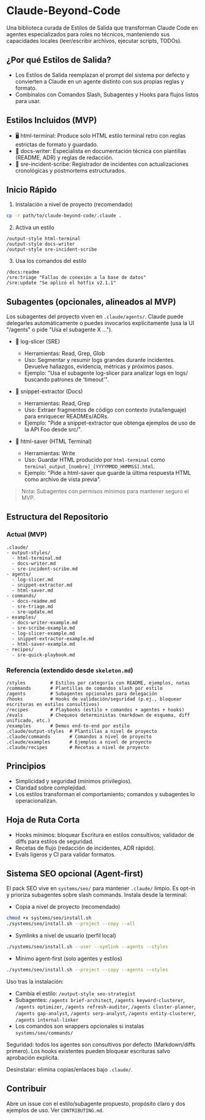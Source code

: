 # Claude-Beyond-Code

Una biblioteca curada de Estilos de Salida que transforman Claude Code en agentes especializados para roles no técnicos, manteniendo sus capacidades locales (leer/escribir archivos, ejecutar scripts, TODOs).

## ¿Por qué Estilos de Salida?
- Los Estilos de Salida reemplazan el prompt del sistema por defecto y convierten a Claude en un agente distinto con sus propias reglas y formato.
- Combínalos con Comandos Slash, Subagentes y Hooks para flujos listos para usar.

## Estilos Incluidos (MVP)
- 🖥️ html-terminal: Produce solo HTML estilo terminal retro con reglas estrictas de formato y guardado.
- 📝 docs-writer: Especialista en documentación técnica con plantillas (README, ADR) y reglas de redacción.
- 🚨 sre-incident-scribe: Registrador de incidentes con actualizaciones cronológicas y postmortems estructurados.

## Inicio Rápido
1) Instalación a nivel de proyecto (recomendado)
```bash
cp -r path/to/claude-beyond-code/.claude .
```
2) Activa un estilo
```
/output-style html-terminal
/output-style docs-writer
/output-style sre-incident-scribe
```
3) Usa los comandos del estilo
```
/docs:readme
/sre:triage "Fallas de conexión a la base de datos"
/sre:update "Se aplicó el hotfix v2.1.1"
```

## Subagentes (opcionales, alineados al MVP)
Los subagentes del proyecto viven en `.claude/agents/`. Claude puede delegarles automáticamente o puedes invocarlos explícitamente (usa la UI "/agents" o pide "Usa el subagente X …").

- 🔎 log-slicer (SRE)
  - Herramientas: Read, Grep, Glob
  - Uso: Segmentar y resumir logs grandes durante incidentes. Devuelve hallazgos, evidencia, métricas y próximos pasos.
  - Ejemplo: "Usa el subagente log-slicer para analizar logs en logs/ buscando patrones de 'timeout'".

- 📎 snippet-extractor (Docs)
  - Herramientas: Read, Grep
  - Uso: Extraer fragmentos de código con contexto (ruta/lenguaje) para enriquecer READMEs/ADRs.
  - Ejemplo: "Pide a snippet-extractor que obtenga ejemplos de uso de la API Foo desde src/".

- 💾 html-saver (HTML Terminal)
  - Herramientas: Write
  - Uso: Guardar HTML producido por `html-terminal` como `terminal_output_[nombre]_[YYYYMMDD_HHMMSS].html`.
  - Ejemplo: "Pide a html-saver que guarde la última respuesta HTML como archivo de vista previa".

> Nota: Subagentes con permisos mínimos para mantener seguro el MVP.

## Estructura del Repositorio

### Actual (MVP)
```
.claude/
- output-styles/
  - html-terminal.md
  - docs-writer.md
  - sre-incident-scribe.md
- agents/
  - log-slicer.md
  - snippet-extractor.md
  - html-saver.md
- commands/
  - docs-readme.md
  - sre-triage.md
  - sre-update.md
- examples/
  - docs-writer-example.md
  - sre-scribe-example.md
  - log-slicer-example.md
  - snippet-extractor-example.md
  - html-saver-example.md
- recipes/
  - sre-quick-playbook.md
```

### Referencia (extendido desde `skeleton.md`)
```
/styles         # Estilos por categoría con README, ejemplos, notas
/commands       # Plantillas de comandos slash por estilo
/agents         # Subagentes opcionales para delegación
/hooks          # Hooks de validación/seguridad (p.ej., bloquear escrituras en estilos consultivos)
/recipes        # Playbooks (estilo + comandos + agentes + hooks)
/evals          # Chequeos deterministas (markdown de esquema, diff unificado, etc.)
/examples       # Demos end-to-end por estilo
.claude/output-styles  # Plantillas a nivel de proyecto
.claude/commands       # Comandos a nivel de proyecto
.claude/examples       # Ejemplos a nivel de proyecto
.claude/recipes        # Recetas a nivel de proyecto
```

## Principios
- Simplicidad y seguridad (mínimos privilegios).
- Claridad sobre complejidad.
- Los estilos transforman el comportamiento; comandos y subagentes lo operacionalizan.

## Hoja de Ruta Corta
- Hooks mínimos: bloquear Escritura en estilos consultivos; validador de diffs para estilos de seguridad.
- Recetas de flujo (redacción de incidentes, ADR rápido).
- Evals ligeros y CI para validar formatos.

## Sistema SEO opcional (Agent-first)
 El pack SEO vive en `systems/seo/` para mantener `.claude/` limpio. Es opt-in y prioriza subagentes sobre slash commands. Instala desde la terminal:
 
 - Copia a nivel de proyecto (recomendado)
 ```bash
 chmod +x systems/seo/install.sh
 ./systems/seo/install.sh --project --copy --all
 ```
 
 - Symlinks a nivel de usuario (perfil local)
 ```bash
 ./systems/seo/install.sh --user --symlink --agents --styles
 ```
 
 - Mínimo agent-first (solo agentes y estilos)
 ```bash
 ./systems/seo/install.sh --project --copy --agents --styles
 ```
 
 Uso tras la instalación:
 - Cambia el estilo: `/output-style seo-strategist`
 - Subagentes: `/agents brief-architect`, `/agents keyword-clusterer`, `/agents optimizer`, `/agents refresh-auditor`, `/agents cluster-planner`, `/agents gap-analyst`, `/agents serp-analyst`, `/agents entity-clusterer`, `/agents internal-linker`
 - Los comandos son wrappers opcionales si instalas `systems/seo/commands/`
 
 Seguridad: todos los agentes son consultivos por defecto (Markdown/diffs primero). Los hooks existentes pueden bloquear escrituras salvo aprobación explícita.
 
 Desinstalar: elimina copias/enlaces bajo `.claude/`.

## Contribuir
Abre un issue con el estilo/subagente propuesto, propósito claro y dos ejemplos de uso. Ver `CONTRIBUTING.md`.
